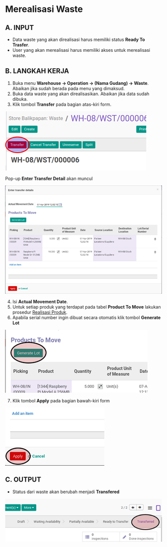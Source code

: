 # Merealisasi Waste

## A. INPUT

* Data waste yang akan direalisasi harus memiliki status **Ready To Trasfer**.
* User yang akan merealisasi harus memiliki akses untuk merealisasi waste.

## B. LANGKAH KERJA

1. Buka menu **Warehouse -> Operation -> (Nama Gudang) -> Waste**. Abaikan jika sudah berada
pada menu yang dimaksud.
2. Buka data waste yang akan direalisasikan. Abaikan jika data sudah dibuka.
3. Klik tombol **Transfer** pada bagian atas-kiri form.


![](../../img/waste/tombol-transfer.png)

Pop-up **Enter Transfer Detail** akan muncul

![](../../img/waste/pop-up-enter-transfer-detail.png)

4. Isi **Actual Movement Date**.
5. Untuk setiap produk yang terdapat pada tabel **Product To Move** lakukan prosedur [Realisasi Produk](./transfer-product.md).
6. Apabila serial number ingin dibuat secara otomatis klik tombol **Generate Lot**

![](../../img/waste/tombol-generate-lot.png)

7. Klik tombol **Apply** pada bagian bawah-kiri form

![](../../img/waste/tombol-apply-transfer-detail.png)

## C. OUTPUT

* Status dari waste akan berubah menjadi **Transfered**

![](../../img/waste/status-transfered.png)
